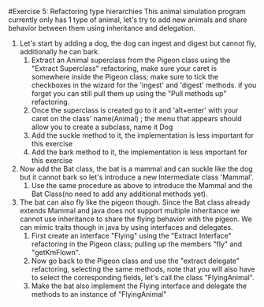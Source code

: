 #Exercise 5: Refactoring type hierarchies
This animal simulation program currently only has 1 type of animal, 
let's try to add new animals and share behavior between them using inheritance and delegation.
1. Let's start by adding a dog, the dog can ingest and digest but cannot fly, additionally he can bark.
   1. Extract an Animal superclass from the Pigeon class using the "Extract Superclass" refactoring, 
   make sure your caret is somewhere inside the Pigeon class; make sure to tick the checkboxes in the wizard 
   for the 'ingest' and 'digest' methods. if you forget you can still pull them up using the "Pull methods up" refactoring.
   2. Once the superclass is created go to it and 'alt+enter' with your caret on the class' name(Animal) ;
   the menu that appears should allow you to create a subclass, name it Dog
   3. Add the suckle method to it, the implementation is less important for this exercise
   4. Add the bark method to it, the implementation is less important for this exercise
2. Now add the Bat class, the bat is a mammal and can suckle like the dog but it cannot bark so let's introduce 
a new Intermediate class 'Mammal'. 
   1. Use the same procedure as above to introduce the Mammal and the Bat Class(no need to add any additional methods yet).
3. The bat can also fly like the pigeon though. Since the Bat class already extends Mammal and java does not support multiple inheritance
   we cannot use inheritance to share the flying behavior with the pigeon. We can mimic traits though in java by using interfaces and delegates. 
   1. First create an interface "Flying" using the "Extract Interface" refactoring in the Pigeon class; pulling up the members
         "fly" and "getKmFlown".
   2. Now go back to the Pigeon class and use the "extract delegate" refactoring, selecting the same methods, 
   note that you will also have to select the corresponding fields, let's call the class "FlyingAnimal".
   3. Make the bat also implement the Flying interface and delegate the methods to an instance of "FlyingAnimal"